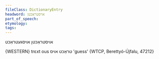 ```yaml
---
fileClass: DictionaryEntry
headword: אויסטראַכטן
part_of_speech: 
etymology: 
tags: 
---
```

אויסטראַכטן
אויסגעטראַכט

{WESTERN}
trɛxt ous טראַכט אויס 'guess' {WTCP, Berettyó-Újfalu, 47212}
